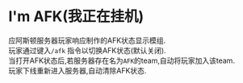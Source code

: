 # I'm AFK(我正在挂机)  

应阿斯顿服务器玩家响应制作的AFK状态显示模组.  
玩家通过键入`/afk` 指令以切换AFK状态(默认关闭).  
当打开AFK状态后,若服务器存在名为`AFK`的team,自动将玩家加入该team.  
玩家下线重新进入服务器,自动清除AFK状态.  